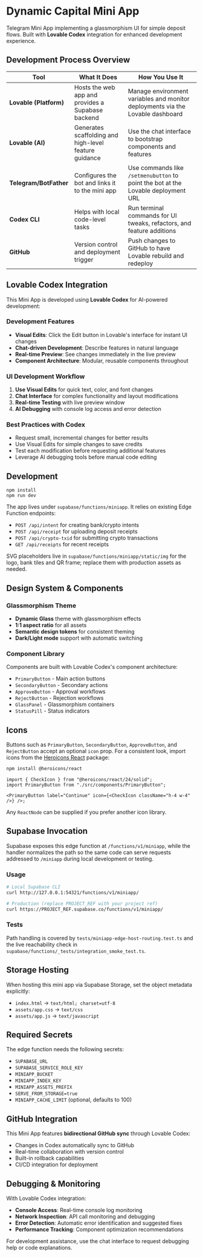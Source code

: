 # Dynamic Capital Mini App

Telegram Mini App implementing a glassmorphism UI for simple deposit flows. Built with **Lovable Codex** integration for enhanced development experience.

## Development Process Overview

| Tool | What It Does | How You Use It |
| ---- | ------------ | -------------- |
| **Lovable (Platform)** | Hosts the web app and provides a Supabase backend | Manage environment variables and monitor deployments via the Lovable dashboard |
| **Lovable (AI)** | Generates scaffolding and high-level feature guidance | Use the chat interface to bootstrap components and features |
| **Telegram/BotFather** | Configures the bot and links it to the mini app | Use commands like `/setmenubutton` to point the bot at the Lovable deployment URL |
| **Codex CLI** | Helps with local code-level tasks | Run terminal commands for UI tweaks, refactors, and feature additions |
| **GitHub** | Version control and deployment trigger | Push changes to GitHub to have Lovable rebuild and redeploy |

## Lovable Codex Integration

This Mini App is developed using **Lovable Codex** for AI-powered development:

### Development Features
- **Visual Edits**: Click the Edit button in Lovable's interface for instant UI changes
- **Chat-driven Development**: Describe features in natural language
- **Real-time Preview**: See changes immediately in the live preview
- **Component Architecture**: Modular, reusable components throughout

### UI Development Workflow
1. **Use Visual Edits** for quick text, color, and font changes
2. **Chat Interface** for complex functionality and layout modifications
3. **Real-time Testing** with live preview window
4. **AI Debugging** with console log access and error detection

### Best Practices with Codex
- Request small, incremental changes for better results
- Use Visual Edits for simple changes to save credits
- Test each modification before requesting additional features
- Leverage AI debugging tools before manual code editing

## Development

```
npm install
npm run dev
```

The app lives under `supabase/functions/miniapp`. It relies on existing Edge Function endpoints:

- `POST /api/intent` for creating bank/crypto intents
- `POST /api/receipt` for uploading deposit receipts
- `POST /api/crypto-txid` for submitting crypto transactions
- `GET /api/receipts` for recent receipts

SVG placeholders live in `supabase/functions/miniapp/static/img` for the logo, bank tiles and
QR frame; replace them with production assets as needed.

## Design System & Components

### Glassmorphism Theme
- **Dynamic Glass** theme with glassmorphism effects
- **1:1 aspect ratio** for all assets
- **Semantic design tokens** for consistent theming
- **Dark/Light mode** support with automatic switching

### Component Library
Components are built with Lovable Codex's component architecture:
- `PrimaryButton` - Main action buttons
- `SecondaryButton` - Secondary actions
- `ApproveButton` - Approval workflows
- `RejectButton` - Rejection workflows
- `GlassPanel` - Glassmorphism containers
- `StatusPill` - Status indicators

## Icons

Buttons such as `PrimaryButton`, `SecondaryButton`, `ApproveButton`, and `RejectButton` accept an optional `icon` prop. For a consistent look, import icons from the [Heroicons React](https://github.com/tailwindlabs/heroicons) package:

```bash
npm install @heroicons/react
```

```tsx
import { CheckIcon } from "@heroicons/react/24/solid";
import PrimaryButton from "./src/components/PrimaryButton";

<PrimaryButton label="Continue" icon={<CheckIcon className="h-4 w-4" />} />;
```

Any `ReactNode` can be supplied if you prefer another icon library.

## Supabase Invocation

Supabase exposes this edge function at `/functions/v1/miniapp`, while the
handler normalizes the path so the same code can serve requests addressed to
`/miniapp` during local development or testing.

### Usage

```bash
# Local Supabase CLI
curl http://127.0.0.1:54321/functions/v1/miniapp/

# Production (replace PROJECT_REF with your project ref)
curl https://PROJECT_REF.supabase.co/functions/v1/miniapp/
```

### Tests

Path handling is covered by
`tests/miniapp-edge-host-routing.test.ts` and the live reachability
check in `supabase/functions/_tests/integration_smoke_test.ts`.

## Storage Hosting

When hosting this mini app via Supabase Storage, set the object metadata explicitly:

- `index.html` → `text/html; charset=utf-8`
- `assets/app.css` → `text/css`
- `assets/app.js` → `text/javascript`

## Required Secrets

The edge function needs the following secrets:

- `SUPABASE_URL`
- `SUPABASE_SERVICE_ROLE_KEY`
- `MINIAPP_BUCKET`
- `MINIAPP_INDEX_KEY`
- `MINIAPP_ASSETS_PREFIX`
- `SERVE_FROM_STORAGE=true`
- `MINIAPP_CACHE_LIMIT` (optional, defaults to 100)

## GitHub Integration

This Mini App features **bidirectional GitHub sync** through Lovable Codex:
- Changes in Codex automatically sync to GitHub
- Real-time collaboration with version control
- Built-in rollback capabilities
- CI/CD integration for deployment

## Debugging & Monitoring

With Lovable Codex integration:
- **Console Access**: Real-time console log monitoring
- **Network Inspection**: API call monitoring and debugging
- **Error Detection**: Automatic error identification and suggested fixes
- **Performance Tracking**: Component optimization recommendations

For development assistance, use the chat interface to request debugging help or code explanations.

